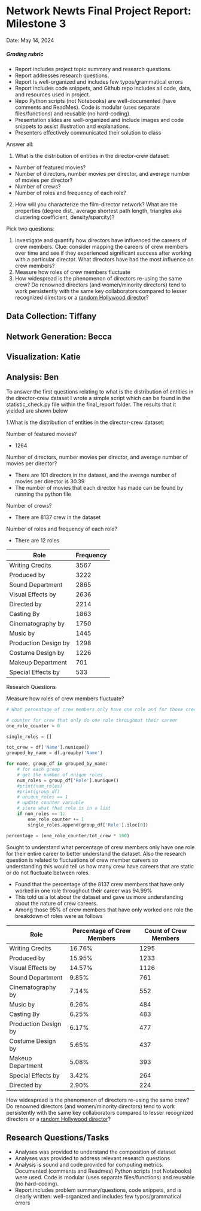 # Network Newts Final Project Report: Milestone 3
Date: May 14, 2024

##### Grading rubric

* Report includes project topic summary and research questions. 
* Report addresses research questions.
* Report is well-organized and includes few typos/grammatical errors
* Report includes code snippets, and Github repo includes all code, data, and resources used in project.
* Repo Python scripts (not Notebooks) are well-documented (have comments and ReadMes). Code is modular (uses separate files/functions) and reusable (no hard-coding). 
* Presentation slides are well-organized and include images and code snippets to assist illustration and explanations.
* Presenters effectively communicated their solution to class

Answer all:
1. What is the distribution of entities in the director-crew dataset:
  * Number of featured movies? 
  * Number of directors, number movies per director, and average number of movies per director?
  * Number of crews?
  * Number of roles and frequency of each role?
2. How will you characterize the film-director network? What are the properties (degree dist., average shortest path length, triangles aka clustering coefficient, density/sparcity)?

Pick two questions:
1. Investigate and quantify how directors have influenced the careers of crew members. Clue: consider mapping the careers of crew members over time and see if they experienced significant success after working with a particular director. What directors have had the most influence on crew members?
2. Measure how roles of crew members fluctuate
3. How widespread is the phenomenon of directors re-using the same crew? Do renowned directors (and women/minority directors) tend to work persistently with the same key collaborators compared to lesser recognized directors or a [random Hollywood director](100_rand_hollywood_dir.txt)? 


## Data Collection: Tiffany

## Network Generation: Becca

## Visualization: Katie

## Analysis: Ben
To answer the first questions relating to what is the distribution of entities in the director-crew dataset I wrote a simple script which can be found in the statistic_check.py file within the final_report folder. The results that it yielded are shown below

1.What is the distribution of entities in the director-crew dataset:

Number of featured movies?
* 1264

Number of directors, number movies per director, and average number of movies per director?
* There are 101 directors in the dataset, and the average number of movies per director is 30.39
* The number of movies that each director has made can be found by running the python file

Number of crews?
* There are 8137 crew in the dataset

Number of roles and frequency of each role?
* There are 12 roles

| Role | Frequency |
| ------ | ------- |
|Writing Credits |        3567|
|Produced by     |        3222|
|Sound Department   |     2865|
|Visual Effects by  |     2636|
|Directed by       |      2214|
|Casting By       |       1863|
|Cinematography by   |    1750|
|Music by         |       1445|
|Production Design by  |  1298|
|Costume Design by    |   1226|
|Makeup Department   |     701|
|Special Effects by  |     533|

Research Questions

Measure how roles of crew members fluctuate?

```python
# What percentage of crew members only have one role and for those crew members what are their roles most often?

# counter for crew that only do one role throughout their career
one_role_counter = 0

single_roles = []

tot_crew = df['Name'].nunique()
grouped_by_name = df.groupby('Name')

for name, group_df in grouped_by_name:
    # for each group
    # get the number of unique roles 
    num_roles = group_df['Role'].nunique()
    #print(num_roles)
    #print(group_df)
    # unique_roles == 1
    # update counter variable 
    # store what that role is in a list
    if num_roles == 1:
        one_role_counter += 1
        single_roles.append(group_df['Role'].iloc[0])

percentage = (one_role_counter/tot_crew * 100)
```
Sought to understand what percentage of crew members only have one role for their entire career to better understand the dataset. Also the research question is related to fluctuations of crew member careers so understanding this would tell us how many crew have careers that are static or do not fluctuate between roles.
* Found that the percentage of the 8137 crew members that have only worked in one role throughout their career was 94.99%
* This told us a lot about the dataset and gave us more understanding about the nature of crew careers.
* Among those 95% of crew members that have only worked one role the breakdown of roles were as follows

|Role|Percentage of Crew Members|Count of Crew Members|
|----|------|-----|
|Writing Credits| 16.76% |1295|
|Produced by| 15.95% |1233|
|Visual Effects by|14.57% |1126|
|Sound Department|9.85% |761|
|Cinematography by| 7.14% |552|
|Music by|6.26% |484|
|Casting By| 6.25% |483|
|Production Design by| 6.17% |477|
|Costume Design by |5.65% |437|
|Makeup Department| 5.08%| 393|
|Special Effects by| 3.42% |264|
|Directed by|2.90% |224|


How widespread is the phenomenon of directors re-using the same crew? Do renowned directors (and women/minority directors) tend to work persistently with the same key collaborators compared to lesser recognized directors or a [random Hollywood director](100_rand_hollywood_dir.txt)? 

## Research Questions/Tasks

* Analyses was provided to understand the composition of dataset
* Analyses was provided to address relevant research questions
* Analysis is sound and code provided for computing metrics. Documented (comments and Readmes) Python scripts (not Notebooks) were used. Code is modular (uses separate files/functions) and reusable (no hard-coding). 
* Report includes problem summary/questions, code snippets, and is clearly written: well-organized and includes few typos/grammatical errors
